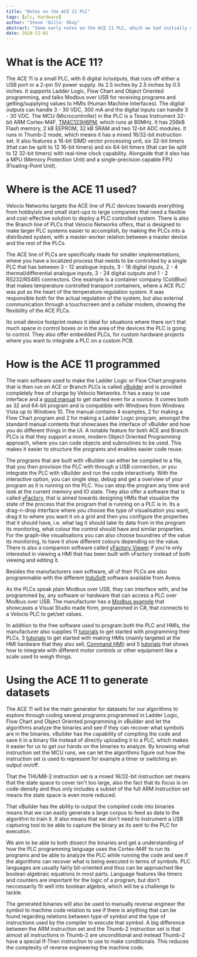 ```yaml
---
title: "Notes on the ACE 11 PLC"
tags: [plc, hardware]
author: "Steve 'Dillo' Okay"
abstract: "Some early notes on the ACE 11 PLC, which we had initially considered as a target for REFUSR."
date: 2020-12-01
---
```


# What is the ACE 11?

The ACE 11 is a small PLC, with 6 digital in/outputs, that runs off either a USB port or a 2-pin 5V power supply. Its 2.5 inches by 2.5 inches by 0.5 inches. It supports Ladder Logic, Flow Chart and Object Oriented programming, and talks Modbus over USB for receiving programs and getting/supplying values to HMIs (Human Machine Interfaces). The digital outputs can handle 3 - 30 VDC, 300 mA and the digital inputs can handle 3 - 30 VDC. The MCU (Microcontroller) in the PLC is a Texas Instrument 32-bit ARM Cortex-M4F, [TM4C123H6PM](https://www.ti.com/product/TM4C1232H6PM), which runs at 80MHz. It has 256kB Flash memory, 2 kB EEPROM, 32 kB SRAM and two 12-bit ADC modules. It runs in Thumb-2 mode, which means it has a mixed 16/32-bit instruction set. It also features a 16-bit SIMD vector processing unit, six 32-bit timers (that can be split to 12 16-bit timers) and six 64-bit timers (that can be split to 12 32-bit timers) with real-time clock capability. Alongside that it also has a MPU (Memory Protection Unit) and a single-precision capable FPU (Floating-Point Unit).

# Where is the ACE 11 used?

Velocio Networks targets the ACE line of PLC devices towards everything from hobbyists and small start-ups to large companies that need a flexible and cost-effective solution to deploy a PLC controlled system. There is also the Branch line of PLCs that Velocio Networks offers, that is designed to make larger PLC systems easier to accomplish, by making the PLCs into a distributed system, with a master-worker relation between a master device and the rest of the PLCs.

The ACE line of PLCs are specifically made for smaller implementations, where you have a localized process that needs to be controlled by a single PLC that has between 3 - 12 analogue inputs, 3 - 18 digital inputs, 2 - 4 thermal/differential analogue inputs, 3 - 24 digital outputs and 1 - 2 RS232/RS485 connectors. One example is a container company (ColdBox) that makes temperature controlled transport containers, where a ACE PLC was put as the heart of the temperature regulation system. It was responsible both for the actual regulation of the system, but also external communication through a touchscreen and a cellular modem, showing the flexibility of the ACE PLCs.

Its small device footprint makes it ideal for situations where there isn't that much space in control boxes or in the area of the devices the PLC is going to control. They also offer embedded PLCs, for custom hardware projects where you want to integrate a PLC on a custom PCB.

# How is the ACE 11 programmed

The main software used to make the Ladder Logic or Flow Chart programs that is then run on ACE or Branch PLCs is called [vBuilder](http://velocio.net/vbuilder) and is provided completely free of charge by Velocio Networks. It has a easy to use interface and a [good manual](http://velocio.net/wp-content/uploads/2016/01/vBuilder-Manual.pdf) to get started even for a novice. It comes both as 32 and 64-bit program and is compatible with Windows from Windows Vista up to Windows 10. The manual contains 4 examples, 2 for making a Flow Chart program and 2 for making a Ladder Logic program, amongst the standard manual contents that showcases the interface of vBuilder and how you do different things in the UI. A notable feature for both ACE and Branch PLCs is that they support a more, modern Object Oriented Programming approach, where you can code objects and subroutines to be used. This makes it easier to structure the programs and enables easier code reuse.

The programs that are built with vBuilder can either be compiled to a file, that you then provision the PLC with through a USB connection, or you integrate the PLC with vBuilder and run the code interactively. With the interactive option, you can single step, debug and get a overview of your program as it is running on the PLC. You can stop the program any time and look at the current memory and IO state. They also offer a software that is called [vFactory](http://velocio.net/vfactory), that is aimed towards designing HMIs that visualize the state of the process that the program that is running on a PLC is in. Its a drag-n-drop interface where you choose the type of visualisation you want, drag it to where you want it on a grid and then you configure the properties that it should have, i.e. what tag it should take its data from in the program its monitoring, what colour the control should have and similar properties. For the graph-like visualisations you can also choose boundries of the value its monitoring, to have it show different colours depending on the value. There is also a companion software called [vFactory Viewer](http://velocio.net/vFactory%20Viewer.exe) if you're only interested in viewing a HMI that has been built with vFactory instead of both viewing and editing it.

Besides the manufacturers own software, all of their PLCs are also programmable with the different [InduSoft](http://velocio.net/indusoft/) software available from Aveva.

As the PLCs speak plain Modbus over USB, they can interface with, and be programmed by, any software or hardware that can access a PLC over Modbus over USB. The manufacturer has a [Modbus example](http://velocio.net/modbus-example/) that showcases a Visual Studio made form, programmed in C\#, that connects to a Velocio PLC to get/set values.

In addition to the free software used to program both the PLC and HMIs, the manufacturer also supplies 11 [tutorials](http://velocio.net/tutorials/) to get started with programming their PLCs, 3 [tutorials](http://velocio.net/tutorials) to get started with making HMIs (mainly targeted at the HMI hardware that they also sell, [Command HMI](http://velocio.net/hmi/)) and 5 [tutorials](http://velocio.net/hmi/) that shows how to integrate with different motor controls or other equipment like a scale used to weigh things.

# Using the ACE 11 to generate datasets

The ACE 11 will be the main generator for datasets for our algorithms to explore through coding several programs programmed in Ladder Logic, Flow Chart and Object Oriented programming in vBuilder and let the algorithms analyze the binaries and see if they can recover what symbols are in the binaries. vBuilder has the capability of compiling the code and save it in a binary file instead of directly uploading it to a PLC, which makes it easier for us to get our hands on the binaries to analyze. By knowing what instruction set the MCU runs, we can let the algorithms figure out how the instruction set is used to represent for example a timer or switching an output on/off.

That the THUMB-2 instruction set is a mixed 16/32-bit instruction set means that the state space to cover isn't too large, also the fact that its focus is on code-density and thus only includes a subset of the full ARM instruction set means the state space is even more reduced.

That vBuilder has the ability to output the compiled code into binaries means that we can easily generate a large corpus to feed as data to the algorithm to train it. It also means that we don't need to instrument a USB capturing tool to be able to capture the binary as its sent to the PLC for execution.

We aim to be able to both dissect the binaries and get a understanding of how the PLC programming language uses the Cortex-M4F to run its programs and be able to analyze the PLC while running the code and see if the algorithms can recover what is being executed in terms of symbols. PLC languages are usually fairly bit-oriented and thus can be approached like boolean algebraic equations in most parts. Language features like timers and counters are important for the logic of a program, but don't neccessarily fit well into boolean algebra, which will be a challenge to tackle.

The generated binaries will also be used to manually reverse engineer the symbol to machine code relation to see if there is anything that can be found regarding relations between type of symbol and the type of instructions used by the compiler to execute that symbol. A big difference between the ARM instruction set and the Thumb-2 instruction set is that almost all instructions in Thumb-2 are unconditional and instead Thumb-2 have a special If-Then instruction to use to make conditionals. This reduces the complexity of reverse engineering the machine code.
